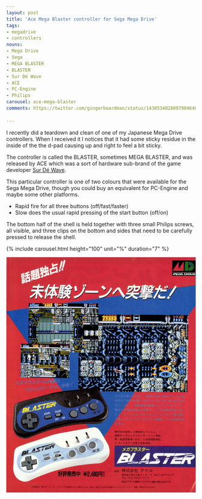 ```yaml
---
layout: post
title: 'Ace Mega Blaster controller for Sega Mega Drive'
tags:
- megadrive
- controllers
nouns:
- Mega Drive
- Sega
- MEGA BLASTER
- BLASTER
- Sur Dé Wave
- ACE
- PC-Engine
- Philips
carousel: ace-mega-blaster
comments: https://twitter.com/gingerbeardman/status/1438534028097904640

---
```


I recently did a teardown and clean of one of my Japanese Mega Drive controllers. When I received it I notices that it had some sticky residue in the inside of the the d-pad causing up and right to feel a bit sticky.

The controller is called the BLASTER, sometimes MEGA BLASTER, and was released by ACE which was a sort of hardware sub-brand of the game developer [Sur Dé Wave](https://gingerbeardman.creator-spring.com/listing/sur-de-wave-back-print?product=387).

This particular controller is one of two colours that were available for the Sega Mega Drive, though you could buy an equivalent for PC-Engine and maybe some other platforms.

- Rapid fire for all three buttons (off/fast/faster)
- Slow does the usual rapid pressing of the start button (off/on)

The bottom half of the shell is held together with three small Philips screws, all visible, and three clips on the bottom and sides that need to be carefully pressed to release the shell.

{% include carousel.html height="100" unit="%" duration="7" %}

![Print ad](/images/posts/ace-mega-blaster-ad.jpg)
